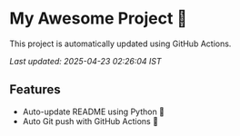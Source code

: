 # My Awesome Project 🚀

This project is automatically updated using GitHub Actions.

_Last updated: 2025-04-23 02:26:04 IST_

## Features
- Auto-update README using Python 🐍
- Auto Git push with GitHub Actions 🤖
